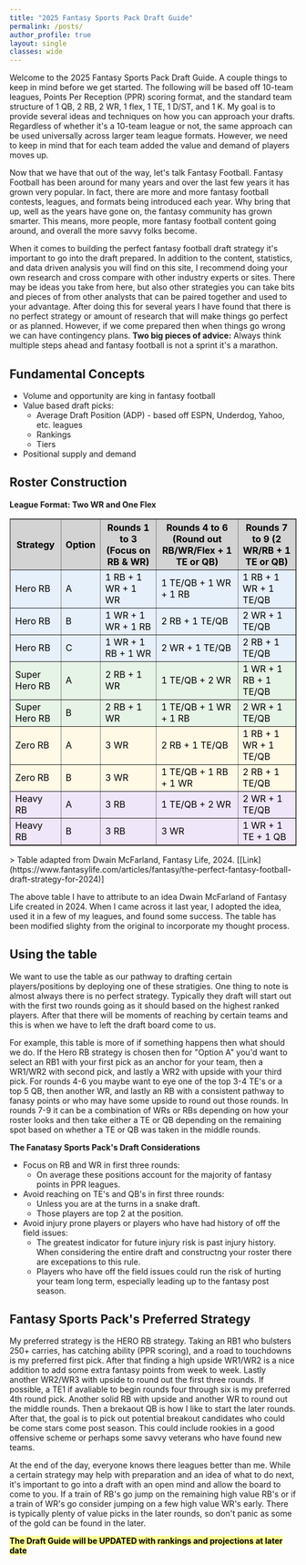 ```yaml
---
title: "2025 Fantasy Sports Pack Draft Guide"
permalink: /posts/
author_profile: true
layout: single
classes: wide
---
```


Welcome to the 2025 Fantasy Sports Pack Draft Guide. A couple things to keep in mind before we get started. The following will be based off 10-team leagues, Points Per Reception (PPR) scoring format, and the standard team structure of 1 QB, 2 RB, 2 WR, 1 flex, 1 TE, 1 D/ST, and 1 K. My goal is to provide several ideas and techniques on how you can approach your drafts. Regardless of whether it's a 10-team league or not, the same approach can be used universally across larger team league formats. However, we need to keep in mind that for each team added the value and demand of players moves up.

Now that we have that out of the way, let's talk Fantasy Football. Fantasy Football has been around for many years and over the last few years it has grown very popular. In fact, there are more and more fantasy football contests, leagues, and formats being introduced each year. Why bring that up, well as the years have gone on, the fantasy community has grown smarter. This means, more people, more fantasy football content going around, and overall the more savvy folks become. 

When it comes to building the perfect fantasy football draft strategy it's important to go into the draft prepared. In addition to the content, statistics, and data driven analysis you will find on this site, I recommend doing your own research and cross compare with other industry experts or sites. There may be ideas you take from here, but also other strategies you can take bits and pieces of from other analysts that can be paired together and used to your advantage. After doing this for several years I have found that there is no perfect strategy or amount of research that will make things go perfect or as planned. However, if we come prepared then when things go wrong we can have contingency plans. **Two big pieces of advice:** Always think multiple steps ahead and fantasy football is not a sprint it's a marathon.

## Fundamental Concepts
- Volume and opportunity are king in fantasy football
- Value based draft picks:
    * Average Draft Position (ADP) - based off ESPN, Underdog, Yahoo, etc. leagues
    * Rankings
    * Tiers
- Positional supply and demand

## Roster Construction

**League Format: Two WR and One Flex**

<table border="1">
  <thead>
    <tr style="background-color: #D3D3D3;">
      <th style="color: black;">Strategy</th>
      <th style="color: black;">Option</th>
      <th style="color: black;">Rounds 1 to 3 (Focus on RB & WR)</th>
      <th style="color: black;">Rounds 4 to 6 (Round out RB/WR/Flex + 1 TE or QB)</th>
      <th style="color: black;">Rounds 7 to 9 (2 WR/RB + 1 TE or QB)</th>
    </tr>
  </thead>
  <tbody>
    <tr style="background-color: #E6F0FA;">
      <td style="color: black;">Hero RB</td>
      <td style="color: black;">A</td>
      <td style="color: black;">1 RB + 1 WR + 1 WR</td>
      <td style="color: black;">1 TE/QB + 1 WR + 1 RB</td>
      <td style="color: black;">1 RB + 1 WR + 1 TE/QB</td>
    </tr>
    <tr style="background-color: #E6F0FA;">
      <td style="color: black;">Hero RB</td>
      <td style="color: black;">B</td>
      <td style="color: black;">1 WR + 1 WR + 1 RB</td>
      <td style="color: black;">2 RB + 1 TE/QB</td>
      <td style="color: black;">2 WR + 1 TE/QB</td>
    </tr>
    <tr style="background-color: #E6F0FA;">
      <td style="color: black;">Hero RB</td>
      <td style="color: black;">C</td>
      <td style="color: black;">1 WR + 1 RB + 1 WR</td>
      <td style="color: black;">2 WR + 1 TE/QB</td>
      <td style="color: black;">2 RB + 1 TE/QB</td>
    </tr>
    <tr style="background-color: #E6F4E6;">
      <td style="color: black;">Super Hero RB</td>
      <td style="color: black;">A</td>
      <td style="color: black;">2 RB + 1 WR</td>
      <td style="color: black;">1 TE/QB + 2 WR</td>
      <td style="color: black;">1 WR + 1 RB + 1 TE/QB</td>
    </tr>
    <tr style="background-color: #E6F4E6;">
      <td style="color: black;">Super Hero RB</td>
      <td style="color: black;">B</td>
      <td style="color: black;">2 RB + 1 WR</td>
      <td style="color: black;">1 TE/QB + 1 WR + 1 RB</td>
      <td style="color: black;">2 WR + 1 TE/QB</td>
    </tr>
    <tr style="background-color: #FFF9E6;">
      <td style="color: black;">Zero RB</td>
      <td style="color: black;">A</td>
      <td style="color: black;">3 WR</td>
      <td style="color: black;">2 RB + 1 TE/QB</td>
      <td style="color: black;">1 RB + 1 WR + 1 TE/QB</td>
    </tr>
    <tr style="background-color: #FFF9E6;">
      <td style="color: black;">Zero RB</td>
      <td style="color: black;">B</td>
      <td style="color: black;">3 WR</td>
      <td style="color: black;">1 TE/QB + 1 RB + 1 WR</td>
      <td style="color: black;">2 RB + 1 TE/QB</td>
    </tr>
    <tr style="background-color: #F0E6FA;">
      <td style="color: black;">Heavy RB</td>
      <td style="color: black;">A</td>
      <td style="color: black;">3 RB</td>
      <td style="color: black;">1 TE/QB + 2 WR</td>
      <td style="color: black;">2 WR + 1 TE/QB</td>
    </tr>
    <tr style="background-color: #F0E6FA;">
      <td style="color: black;">Heavy RB</td>
      <td style="color: black;">B</td>
      <td style="color: black;">3 RB</td>
      <td style="color: black;">3 WR</td>
      <td style="color: black;">1 WR + 1 TE + 1 QB</td>
    </tr>
  </tbody>
</table>
> Table adapted from Dwain McFarland, Fantasy Life, 2024. [[Link](https://www.fantasylife.com/articles/fantasy/the-perfect-fantasy-football-draft-strategy-for-2024)]

The above table I have to attribute to an idea Dwain McFarland of Fantasy Life created in 2024. When I came across it last year, I adopted the idea, used it in a few of my leagues, and found some success. The table has been modified slighty from the original to incorporate my thought process.

## Using the table

We want to use the table as our pathway to drafting certain players/positions by deploying one of these stratigies. One thing to note is almost always there is no perfect strategy. Typically they draft will start out with the first two rounds going as it should based on the highest ranked players. After that there will be moments of reaching by certain teams and this is when we have to left the draft board come to us.

For example, this table is more of if something happens then what should we do. If the Hero RB strategy is chosen then for "Option A" you'd want to select an RB1 with your first pick as an anchor for your team, then a WR1/WR2 with second pick, and lastly a WR2 with upside with your third pick. For rounds 4-6 you maybe want to eye one of the top 3-4 TE's or a top 5 QB, then another WR, and lastly an RB with a consistent pathway to fanasy points or who may have some upside to round out those rounds. In rounds 7-9 it can be a combination of WRs or RBs depending on how your roster looks and then take either a TE or QB depending on the remaining spot based on whether a TE or QB was taken in the middle rounds.

**The Fanatasy Sports Pack's Draft Considerations**
- Focus on RB and WR in first three rounds:
    * On average these positions account for the majority of fantasy points in PPR leagues.
- Avoid reaching on TE's and QB's in first three rounds:
    * Unless you are at the turns in a snake draft.
    * Those players are top 2 at the position.
- Avoid injury prone players or players who have had history of off the field issues:
    * The greatest indicator for future injury risk is past injury history. When considering the entire draft and constructng your roster there are excepations to this rule.
    * Players who have off the field issues could run the risk of hurting your team long term, especially leading up to the fantasy post season.

## Fantasy Sports Pack's Preferred Strategy

My preferred strategy is the HERO RB strategy. Taking an RB1 who bulsters 250+ carries, has catching ability (PPR scoring), and a road to touchdowns is my preferred first pick. After that finding a high upside WR1/WR2 is a nice addition to add some extra fantasy points from week to week. Lastly another WR2/WR3 with upside to round out the first three rounds. If possible, a TE1 if avaliable to begin rounds four through six is my preferred 4th round pick. Another solid RB with upside and another WR to round out the middle rounds. Then a brekaout QB is how I like to start the later rounds. After that, the goal is to pick out potential breakout candidates who could be come stars come post season. This could include rookies in a good offensive scheme or perhaps some savvy veterans who have found new teams.

At the end of the day, everyone knows there leagues better than me. While a certain strategy may help with preparation and an idea of what to do next, it's important to go into a draft with an open mind and allow the board to come to you. If a train of RB's go jump on the remaining high value RB's or if a train of WR's go consider jumping on a few high value WR's early. There is typically plenty of value picks in the later rounds, so don't panic as some of the gold can be found in the later. 

<span style="background-color: #FFFF99; color: black;"><b>The Draft Guide will be UPDATED with rankings and projections at later date</b></span>
